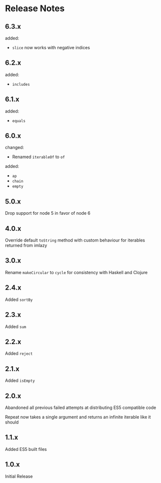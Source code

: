 # Release Notes

## 6.3.x

added:
- `slice` now works with negative indices

## 6.2.x

added:
- `includes`

## 6.1.x

added:
- `equals`

## 6.0.x

changed:
- Renamed `iterableOf` to `of`

added:
- `ap`
- `chain`
- `empty`

## 5.0.x

Drop support for node 5 in favor of node 6

## 4.0.x

Override default `toString` method with custom behaviour for iterables returned from imlazy

## 3.0.x

Rename `makeCircular` to `cycle` for consistency with Haskell and Clojure

## 2.4.x

Added `sortBy`

## 2.3.x

Added `sum`

## 2.2.x

Added `reject`

## 2.1.x

Added `isEmpty`

## 2.0.x

Abandoned all previous failed attempts at distributing ES5 compatible code

Repeat now takes a single argument and returns an infinite iterable like it should

## 1.1.x

Added ES5 built files

## 1.0.x

Initial Release
